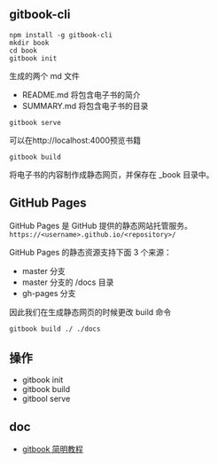 ## gitbook-cli

```
npm install -g gitbook-cli
mkdir book
cd book
gitbook init
```

生成的两个 md 文件

- README.md 将包含电子书的简介
- SUMMARY.md 将包含电子书的目录

```
gitbook serve
```

可以在http://localhost:4000预览书籍

```
gitbook build
```

将电子书的内容制作成静态网页，并保存在 \_book 目录中。

## GitHub Pages

GitHub Pages 是 GitHub 提供的静态网站托管服务。`https://<username>.github.io/<repository>/`

GitHub Pages 的静态资源支持下面 3 个来源：

- master 分支
- master 分支的 /docs 目录
- gh-pages 分支

因此我们在生成静态网页的时候更改 build 命令

```
gitbook build ./ ./docs
```

## 操作

- gitbook init
- gitbook build
- gitbool serve

## doc

- [gitbook 简明教程](http://www.chengweiyang.cn/gitbook/basic-usage/README.html)
